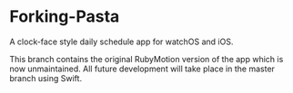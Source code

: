 # Forking-Pasta
A clock-face style daily schedule app for watchOS and iOS.

This branch contains the original RubyMotion version of the app which is now unmaintained. All future development will take place in the master branch using Swift.
